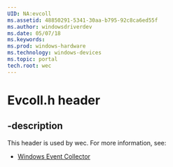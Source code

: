 ```yaml
---
UID: NA:evcoll
ms.assetid: 48850291-5341-30aa-b795-92c8ca6ed55f
ms.author: windowsdriverdev
ms.date: 05/07/18
ms.keywords: 
ms.prod: windows-hardware
ms.technology: windows-devices
ms.topic: portal
tech.root: wec
---
```


# Evcoll.h header


## -description


This header is used by wec. For more information, see:

- [Windows Event Collector](../_wec/index.md)
